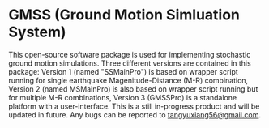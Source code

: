 # GMSS (Ground Motion Simluation System)
This open-source software package is used for implementing stochastic ground motion simulations. Three different versions are contained in this package: Version 1 (named "SSMainPro") is based on wrapper script running for single earthquake Magenitude-Distance (M-R) combination, Version 2 (named MSMainPro) is also based on wrapper script running but for multiple M-R combinations, Version 3 (GMSSPro) is a standalone platform with a user-interface. 
This is a still in-progress product and will be updated in future. Any bugs can be reported to tangyuxiang56@gmail.com.
